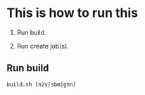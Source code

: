 # This is how to run this


1. Run build.

2. Run create job(s).


## Run build

```
build.sh [n2v|sbm|gnn]
```


